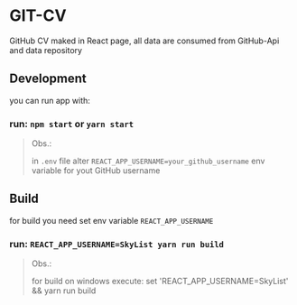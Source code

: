 # GIT-CV
GitHub CV maked in React page, all data are consumed from GitHub-Api and data repository

## Development 
you can run app with:
### run: `npm start` or `yarn start`
> Obs.:
> 
> in `.env` file alter `REACT_APP_USERNAME=your_github_username` env variable for yout GitHub username

## Build
for build you need set env variable `REACT_APP_USERNAME`
### run: `REACT_APP_USERNAME=SkyList yarn run build`
> Obs.:
> 
> for build on windows execute: set 'REACT_APP_USERNAME=SkyList' && yarn run build